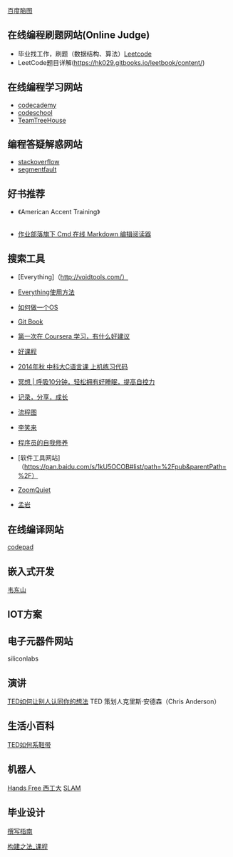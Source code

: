 [百度脑图](http://naotu.baidu.com/)


## 在线编程刷题网站(Online Judge)
- 毕业找工作，刷题（数据结构、算法）[Leetcode](www.leetcode.com)
- LeetCode题目详解(https://hk029.gitbooks.io/leetbook/content/)
## 在线编程学习网站
- [codecademy](https://www.codecademy.com/)
- [codeschool](http://www.codeschool.com/)
- [TeamTreeHouse](https://teamtreehouse.com/)

## 编程答疑解惑网站
- [stackoverflow](http://stackoverflow.com/)
- [segmentfault](https://segmentfault.com/)


## 好书推荐
- 《American Accent Training》

##
- [作业部落旗下 Cmd 在线 Markdown 编辑阅读器](https://www.zybuluo.com/mdeditor)

## 搜索工具
- [Everything]（http://voidtools.com/）
- [Everything使用方法](http://www.jianshu.com/p/2385ab82447e)

- [如何做一个OS](https://samypesse.gitbooks.io/how-to-create-an-operating-system/)
- [Git Book](https://www.gitbook.com/explore)

- [第一次在 Coursera 学习，有什么好建议](https://www.zhihu.com/question/20816397)
- [好课程](http://www.jianshu.com/p/acb267dd3268)

- [2014年秋 中科大C语言课 上机练习代码](https://github.com/JING-TIME/C-Programming/blob/master/README.md)
- [冥想 | 呼吸10分钟，轻松拥有好睡眠，提高自控力](http://voidsky.cc/life/meditation/breath/)
- [记录，分享，成长](http://voidsky.cc/)
- [流程图](https://segmentfault.com/q/1010000002405209)
- [李笑来](http://www.zhibimo.com/explore/books)
- [程序员的自我修养](https://www.gitbook.com/book/leohxj/a-programmer-prepares)
- [软件工具网站]（https://pan.baidu.com/s/1kU5OCOB#list/path=%2Fpub&parentPath=%2F）
- [ZoomQuiet](http://weibo.com/zoomquiet?is_hot=1)
- [孟岩](http://blog.csdn.net/myan)

## 在线编译网站
[codepad](http://codepad.org/)


## 嵌入式开发
[韦东山](https://pan.baidu.com/share/home?uk=2520074993#category/type=0)

## IOT方案
[siliconlabs]:https://github.com/siliconlabs

## 电子元器件网站
siliconlabs

## 演讲
[TED如何让别人认同你的想法](https://mp.weixin.qq.com/s?__biz=MzA4ODM4ODQ3MQ==&mid=2651932673&idx=1&sn=6ae7eacdcc9bbecc07edda760271a54f&chksm=8bcf0e19bcb8870fe3f39518052edefe9a2e42b4c02afcf08cea60322f8bd739042c838a5a91#rd)    TED 策划人克里斯·安德森（Chris Anderson）



## 生活小百科
[TED如何系鞋带](http://open.163.com/movie/2011/7/I/D/M778VMJ7N_M779H83ID.html?recomend=2)


## 机器人
[Hands Free 西工大](https://github.com/HANDS-FREE/HANDS-FREE.github.io/wiki)
[SLAM](http://www.rosclub.cn/post-73.html)

## 毕业设计
[撰写指南](http://www.cnblogs.com/juking/tag/%E6%AF%95%E4%B8%9A%E8%AE%BE%E8%AE%A1%E9%80%9A%E7%94%A8/)

[构建之法_课程](http://www.cnblogs.com/juking/)
